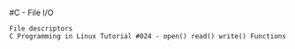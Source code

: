 #C - File I/O

    File descriptors
    C Programming in Linux Tutorial #024 - open() read() write() Functions

